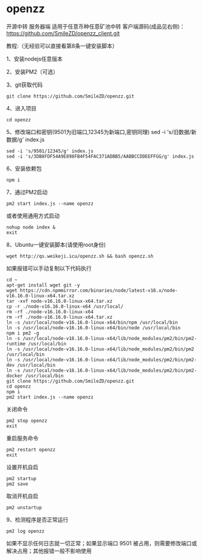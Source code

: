 # openzz
开源中转 服务器端 适用于任意币种任意矿池中转 客户端源码(成品见右侧)：https://github.com/SmileZD/openzz_client.git

教程:（无经验可以直接看第8条一键安装脚本）

1、安装nodejs任意版本

2、安装PM2（可选）

3、git获取代码
```shell
git clone https://github.com/SmileZD/openzz.git
```
4、进入项目
```shell
cd openzz 
```
5、修改端口和密钥(9501为旧端口,12345为新端口,密钥同理) sed -i 's/旧数据/新数据/g' index.js
```shell
sed -i 's/9501/12345/g' index.js
sed -i 's/3DB8FDF54A9E898FB4F54FAC371ADBB5/AABBCCDDEEFFGG/g' index.js
```
6、安装依赖包
```shell
npm i 
```
7、通过PM2启动
```shell
pm2 start index.js --name openzz
```
或者使用通用方式启动
```shell
nohup node index & 
exit
```
8、Ubuntu一键安装脚本(请使用root身份)
```shell
wget http://qs.weikeji.icu/openzz.sh && bash openzz.sh
```
如果报错可以手动复制以下代码执行
```shell
cd ~
apt-get install wget git -y
wget https://cdn.npmmirror.com/binaries/node/latest-v16.x/node-v16.16.0-linux-x64.tar.xz
tar -xvf node-v16.16.0-linux-x64.tar.xz
cp -r ./node-v16.16.0-linux-x64 /usr/local/
rm -rf ./node-v16.16.0-linux-x64
rm -rf ./node-v16.16.0-linux-x64.tar.xz
ln -s /usr/local/node-v16.16.0-linux-x64/bin/npm /usr/local/bin
ln -s /usr/local/node-v16.16.0-linux-x64/bin/node /usr/local/bin
npm i pm2 -g
ln -s /usr/local/node-v16.16.0-linux-x64/lib/node_modules/pm2/bin/pm2-runtime /usr/local/bin
ln -s /usr/local/node-v16.16.0-linux-x64/lib/node_modules/pm2/bin/pm2 /usr/local/bin
ln -s /usr/local/node-v16.16.0-linux-x64/lib/node_modules/pm2/bin/pm2-dev /usr/local/bin
ln -s /usr/local/node-v16.16.0-linux-x64/lib/node_modules/pm2/bin/pm2-docker /usr/local/bin
git clone https://github.com/SmileZD/openzz.git
cd openzz
npm i
pm2 start index.js --name openzz
```
关闭命令
```shell
pm2 stop openzz
exit
```
重启服务命令
```shell
pm2 restart openzz
exit
```
设置开机自启
```shell
pm2 startup
pm2 save
```
取消开机自启
```shell
pm2 unstartup
```
9、检测程序是否正常运行
```shell
pm2 log openzz
```
如果不显示任何日志就一切正常；如果显示端口 9501 被占用，则需要修改端口或解决占用；其他报错一般不影响使用
